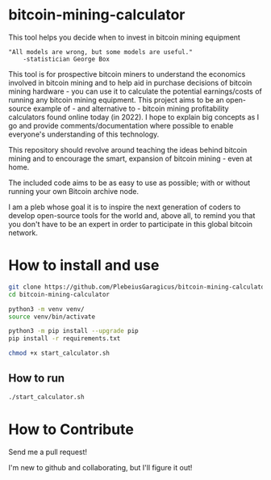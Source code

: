 # bitcoin-mining-calculator

This tool helps you decide when to invest in bitcoin mining equipment

```
"All models are wrong, but some models are useful." 
    -statistician George Box
```

This tool is for prospective bitcoin miners to understand the economics involved in bitcoin mining and to help aid in purchase decisions of bitcoin mining hardware - you can use it to calculate the potential earnings/costs of running any bitcoin mining equipment.  This project aims to be an open-source example of - and alternative to - bitcoin mining profitability calculators found online today (in 2022).  I hope to explain big concepts as I go and provide comments/documentation where possible to enable everyone's understanding of this technology.

This repository should revolve around teaching the ideas behind bitcoin mining and to encourage the smart, expansion of bitcoin mining - even at home.

The included code aims to be as easy to use as possible; with or without running your own Bitcoin archive node.

I am a pleb whose goal it is to inspire the next generation of coders to develop open-source tools for the world and, above all, to remind you that you don't have to be an expert in order to participate in this global bitcoin network.

# How to install and use
```sh
git clone https://github.com/PlebeiusGaragicus/bitcoin-mining-calculator.git
cd bitcoin-mining-calculator

python3 -m venv venv/
source venv/bin/activate

python3 -m pip install --upgrade pip
pip install -r requirements.txt

chmod +x start_calculator.sh
```

## How to run
```sh
./start_calculator.sh
```

# How to Contribute

Send me a pull request!

I'm new to github and collaborating, but I'll figure it out!

